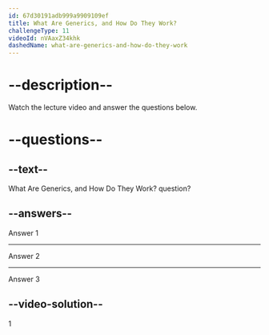 ```yaml
---
id: 67d30191adb999a9909109ef
title: What Are Generics, and How Do They Work?
challengeType: 11
videoId: nVAaxZ34khk
dashedName: what-are-generics-and-how-do-they-work
---
```


# --description--

Watch the lecture video and answer the questions below.

# --questions--

## --text--

What Are Generics, and How Do They Work? question?

## --answers--

Answer 1

---

Answer 2

---

Answer 3

## --video-solution--

1
